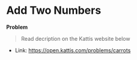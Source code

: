 # Add Two Numbers

**Problem**
>Read decription on the Kattis website below

- Link: https://open.kattis.com/problems/carrots